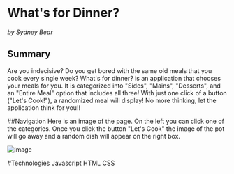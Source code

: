 # What's for Dinner?
*by Sydney Bear*
## Summary

Are you indecisive? Do you get bored with the same old meals that you cook every single week? What's for dinner? is an application that chooses your meals for you. It is categorized into "Sides", "Mains", "Desserts", and an "Entire Meal" option that includes all three! With just one click of a button ("Let's Cook!"), a randomized meal will display! No more thinking, let the application think for you!!

##Navigation
Here is an image of the page. On the left you can click one of the categories. Once you click the button "Let's Cook" the image of the pot will go away and a random dish will appear on the right box.

![image](turing/mod1/ProjectPics/page.png)


#Technologies
Javascript
HTML
CSS
